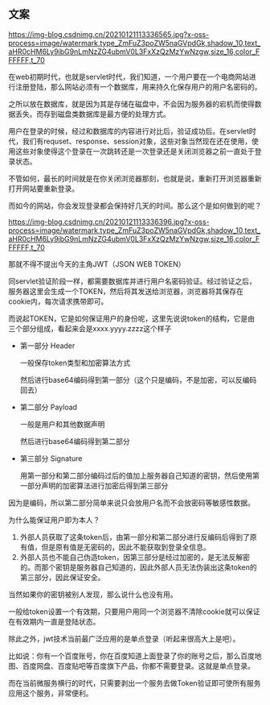 ## 文案



https://img-blog.csdnimg.cn/20210121113336565.jpg?x-oss-process=image/watermark,type_ZmFuZ3poZW5naGVpdGk,shadow_10,text_aHR0cHM6Ly9ibG9nLmNzZG4ubmV0L3FxXzQzMzYwNzgw,size_16,color_FFFFFF,t_70

在web初期时代，也就是servlet时代，我们知道，一个用户要在一个电商网站进行注册登陆，那么网站必须有一个数据库，用来持久化保存用户的用户名密码的。



之所以放在数据库，就是因为其是存储在磁盘中，不会因为服务器的宕机而使得数据丢失。而存到磁盘类数据库是最方便的处理方式。



用户在登录的时候，经过和数据库的内容进行对比后，验证成功后。在servlet时代，我们有requset、response、session对象，这些对象当然现在还在使用，使用这些对象使得这个登录在一次跳转还是一次登录还是关闭浏览器之前一直处于登录状态。



不管如何，最长的时间就是在你关闭浏览器那刻，也就是说，重新打开浏览器重新打开网站要重新登录。



而如今的网站，你会发现登录都会保持好几天的时间。那么这个是如何做到的呢？

https://img-blog.csdnimg.cn/20210121113336396.jpg?x-oss-process=image/watermark,type_ZmFuZ3poZW5naGVpdGk,shadow_10,text_aHR0cHM6Ly9ibG9nLmNzZG4ubmV0L3FxXzQzMzYwNzgw,size_16,color_FFFFFF,t_70

那就不得不提出今天的主角JWT（JSON WEB TOKEN）



同servlet验证阶段一样，都需要数据库并进行用户名密码验证。经过验证之后，服务器这里会生成一个TOKEN，然后将其发送给浏览器，浏览器将其保存在cookie内，每次请求携带即可。



而说起TOKEN，它是如何保证用户的身份呢，这里先说说token的结构，它是由三个部分组成，看起来会是xxxx.yyyy.zzzz这个样子



- 第一部分 Header

    一般保存token类型和加密算法方式

    然后进行base64编码得到第一部分（这个只是编码，不是加密，可以反编码回去）

    

- 第二部分 Payload

    一般是用户和其他数据声明

    然后进行base64编码得到第二部分

    

- 第三部分 Signature

    用第一部分和第二部分编码过后的值加上服务器自己知道的密钥，然后使用第一部分声明的加密算法进行加密后得到第三部分

    

因为是编码，所以第二部分简单来说只会放用户名而不会放密码等敏感性数据。



为什么能保证用户即为本人？



1. 外部人员获取了这条token后，由第一部分和第二部分进行反编码后得到了原有值，但是原有值是无密码的，因此不能获取到登录全信息。
2. 外部人员也不能自己伪造token，因第三部分是经过加密的，是无法反解密的。而那个密钥是服务器自己知道的，因此外部人员无法伪装出这条token的第三部分，因此保证安全。



当然如果你的密钥被别人发现，那么说什么也没有用。



一般给token设置一个有效期，只要用户用同一个浏览器不清除cookie就可以保证在有效期内一直是登陆状态。



除此之外，jwt技术当前最广泛应用的是单点登录（听起来很高大上是吧）。



比如说：你有一个百度账号，你在百度知道上面登录了你的账号之后，那么百度地图、百度网盘、百度贴吧等百度旗下产品，你都不需要登录。这就是单点登录。



而在当前微服务横行的时代，只需要剥出一个服务去做Token验证即可使所有服务应用这个服务，非常便利。

